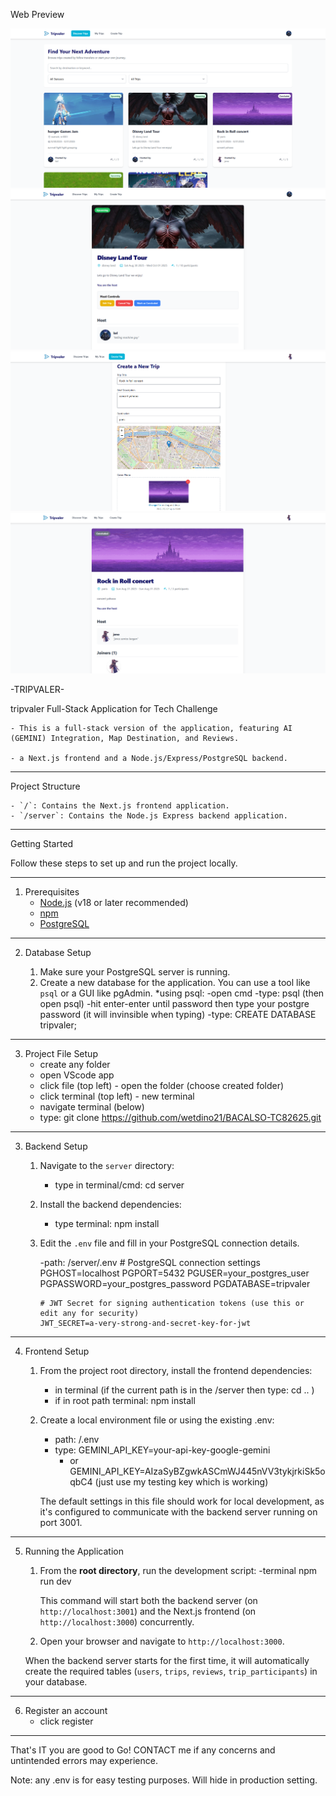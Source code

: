 Web Preview

![Preview 1](public/image/web_preview1.png)
![Preview 2](public/image/web_preview2.png)
![Preview 3](public/image/web_preview3.png)
![Preview 4](public/image/web_preview4.png)

-TRIPVALER-

tripvaler Full-Stack Application for Tech Challenge

    - This is a full-stack version of the application, featuring AI (GEMINI) Integration, Map Destination, and Reviews.

    - a Next.js frontend and a Node.js/Express/PostgreSQL backend.

-----------------------------------------------

Project Structure

    - `/`: Contains the Next.js frontend application.
    - `/server`: Contains the Node.js Express backend application.

-----------------------------------------------
Getting Started

Follow these steps to set up and run the project locally.

-----------------------------------------------
1. Prerequisites
    - [Node.js](https://nodejs.org/) (v18 or later recommended)
    - [npm](https://www.npmjs.com/)
    - [PostgreSQL](https://www.postgresql.org/download/)

-----------------------------------------------
2. Database Setup

    1.  Make sure your PostgreSQL server is running.
    2.  Create a new database for the application. You can use a tool like `psql` or a GUI like pgAdmin.
        *using psql:
            -open cmd
            -type: psql (then open psql)
            -hit enter-enter until password then type your postgre password (it will invinsible when typing)
            -type: CREATE DATABASE tripvaler;

-----------------------------------------------
3. Project File Setup
    - create any folder
    - open VScode app
    - click file (top left) - open the folder (choose created folder)
    - click terminal (top left) - new terminal
    - navigate terminal (below)
    - type: git clone https://github.com/wetdino21/BACALSO-TC82625.git

-----------------------------------------------
3. Backend Setup

    1.  Navigate to the `server` directory:
        - type in terminal/cmd: cd server

    2.  Install the backend dependencies:
        - type terminal: npm install
        
    3.  Edit the `.env` file and fill in your PostgreSQL connection details.

        -path: /server/.env
            # PostgreSQL connection settings
            PGHOST=localhost
            PGPORT=5432
            PGUSER=your_postgres_user
            PGPASSWORD=your_postgres_password
            PGDATABASE=tripvaler

            # JWT Secret for signing authentication tokens (use this or edit any for security)
            JWT_SECRET=a-very-strong-and-secret-key-for-jwt
    

-----------------------------------------------
4. Frontend Setup

    1.  From the project root directory, install the frontend dependencies:
        - in terminal (if the current path is in the /server then type: cd .. )
        - if in root path terminal: npm install
        
    2.  Create a local environment file or using the existing .env:
        - path: /.env
        - type: GEMINI_API_KEY=your-api-key-google-gemini 
            - or GEMINI_API_KEY=AIzaSyBZgwkASCmWJ445nVV3tykjrkiSk5oqbC4 (just use my testing key which is working)


        The default settings in this file should work for local development, as it's configured to communicate with the backend server running on port 3001.


-----------------------------------------------
5. Running the Application

    1.  From the **root directory**, run the development script:
        -terminal
            npm run dev
    
        This command will start both the backend server (on `http://localhost:3001`) and the Next.js frontend (on `http://localhost:3000`) concurrently.

    2.  Open your browser and navigate to `http://localhost:3000`.

    When the backend server starts for the first time, it will automatically create the required tables (`users`, `trips`, `reviews`, `trip_participants`) in your database.


-----------------------------------------------
6. Register an account
    - click register



-----------------------------------------------
 That's IT you are good to Go! CONTACT me if any concerns and untintended errors may experience.

Note: any .env is for easy testing purposes. Will hide in production setting.

